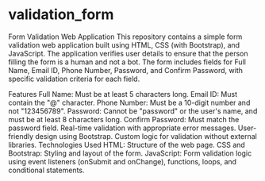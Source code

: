 # validation_form
Form Validation Web Application
This repository contains a simple form validation web application built using HTML, CSS (with Bootstrap), and JavaScript. The application verifies user details to ensure that the person filling the form is a human and not a bot. The form includes fields for Full Name, Email ID, Phone Number, Password, and Confirm Password, with specific validation criteria for each field.

Features
Full Name: Must be at least 5 characters long.
Email ID: Must contain the "@" character.
Phone Number: Must be a 10-digit number and not "123456789".
Password: Cannot be "password" or the user's name, and must be at least 8 characters long.
Confirm Password: Must match the password field.
Real-time validation with appropriate error messages.
User-friendly design using Bootstrap.
Custom logic for validation without external libraries.
Technologies Used
HTML: Structure of the web page.
CSS and Bootstrap: Styling and layout of the form.
JavaScript: Form validation logic using event listeners (onSubmit and onChange), functions, loops, and conditional statements.

